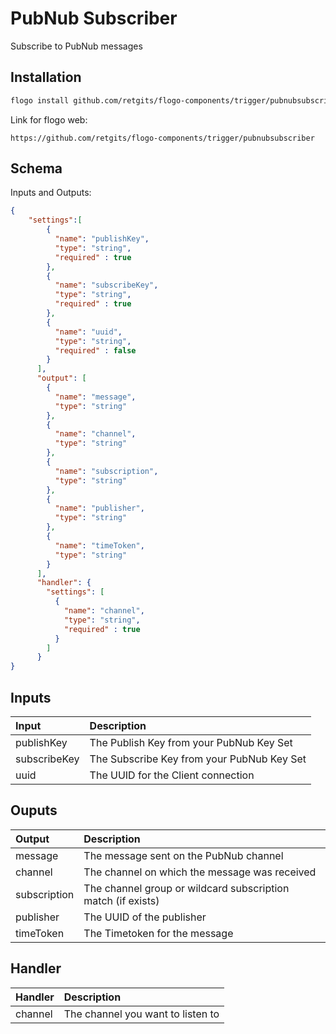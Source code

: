 # PubNub Subscriber

Subscribe to PubNub messages

## Installation

```bash
flogo install github.com/retgits/flogo-components/trigger/pubnubsubscriber
```
Link for flogo web:
```
https://github.com/retgits/flogo-components/trigger/pubnubsubscriber
```

## Schema
Inputs and Outputs:

```json
{
    "settings":[
        {
          "name": "publishKey",
          "type": "string",
          "required" : true
        },
        {
          "name": "subscribeKey",
          "type": "string",
          "required" : true
        },
        {
          "name": "uuid",
          "type": "string",
          "required" : false
        }
      ],
      "output": [
        {
          "name": "message",
          "type": "string"
        },
        {
          "name": "channel",
          "type": "string"
        },
        {
          "name": "subscription",
          "type": "string"
        },
        {
          "name": "publisher",
          "type": "string"
        },
        {
          "name": "timeToken",
          "type": "string"
        }
      ],
      "handler": {
        "settings": [
          {
            "name": "channel",
            "type": "string",
            "required" : true
          }
        ]
      }
}
```
## Inputs
| Input        | Description                                  |
|:-------------|:---------------------------------------------|
| publishKey   | The Publish Key from your PubNub Key Set     |
| subscribeKey | The Subscribe Key from your PubNub Key Set   |
| uuid         | The UUID for the Client connection           |

## Ouputs
| Output       | Description                                                  |
|:-------------|:-------------------------------------------------------------|
| message      | The message sent on the PubNub channel                       |
| channel      | The channel on which the message was received                |
| subscription | The channel group or wildcard subscription match (if exists) |
| publisher    | The UUID of the publisher                                    |
| timeToken    | The Timetoken for the message                                |

## Handler
| Handler   | Description                                   |
|:----------|:----------------------------------------------|
| channel   | The channel you want to listen to             |